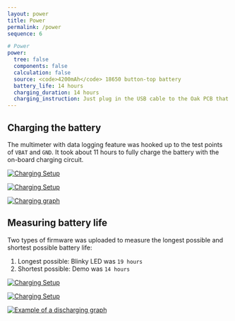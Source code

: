 ```yaml
---
layout: power
title: Power
permalink: /power
sequence: 6

# Power
power:
  tree: false
  components: false
  calculation: false
  source: <code>4200mAh</code> 18650 button-top battery
  battery_life: 14 hours
  charging_duration: 14 hours
  charging_instruction: Just plug in the USB cable to the Oak PCB that has the 18650 battery in the holder at the back. RED Charging LED will light up when charging. The battery will be fully charged when the RED Charging LED turns off.
---
```


## Charging the battery

The multimeter with data logging feature was hooked up to the test points of `VBAT` and `GND`. It took about 11 hours to fully charge the battery with the on-board charging circuit.

[![Charging Setup]({{site.url}}/images/design/charging-setup-1.jpg)]({{site.url}}/images/design/charging-setup-1.jpg)

[![Charging Setup]({{site.url}}/images/design/charging-setup-2.jpg)]({{site.url}}/images/design/charging-setup-2.jpg)

[![Charging graph]({{site.url}}/images/design/charging.png)]({{site.url}}/images/design/charging.png)

## Measuring battery life

Two types of firmware was uploaded to measure the longest possible and shortest possible battery life:

1. Longest possible: Blinky LED was `19 hours`
1. Shortest possible: Demo was `14 hours`

[![Charging Setup]({{site.url}}/images/design/discharging-setup-1.jpg)]({{site.url}}/images/design/discharging-setup-1.jpg)

[![Charging Setup]({{site.url}}/images/design/discharging-setup-2.jpg)]({{site.url}}/images/design/discharging-setup-2.jpg)

[![Example of a discharging graph]({{site.url}}/images/design/discharging.png)]({{site.url}}/images/design/discharging.png)
